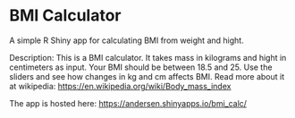 # BMI Calculator
A simple R Shiny app for calculating BMI from weight and hight.

Description: This is a BMI calculator. It takes mass in kilograms and hight in centimeters as input. Your BMI should be between 18.5 and 25. Use the sliders and see how changes in kg and cm affects BMI. Read more about it at wikipedia: https://en.wikipedia.org/wiki/Body_mass_index

The app is hosted here: https://andersen.shinyapps.io/bmi_calc/ 
